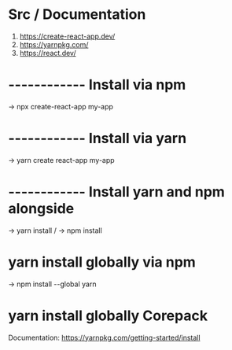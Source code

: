 # Src / Documentation
1. https://create-react-app.dev/
2. https://yarnpkg.com/
3. https://react.dev/

# ------------ Install via npm
-> npx create-react-app my-app

# ------------ Install via yarn
-> yarn create react-app my-app

# ------------ Install yarn and npm alongside
-> yarn install  /  -> npm install


# yarn install globally via npm
-> npm install --global yarn

# yarn install globally Corepack
Documentation: https://yarnpkg.com/getting-started/install

